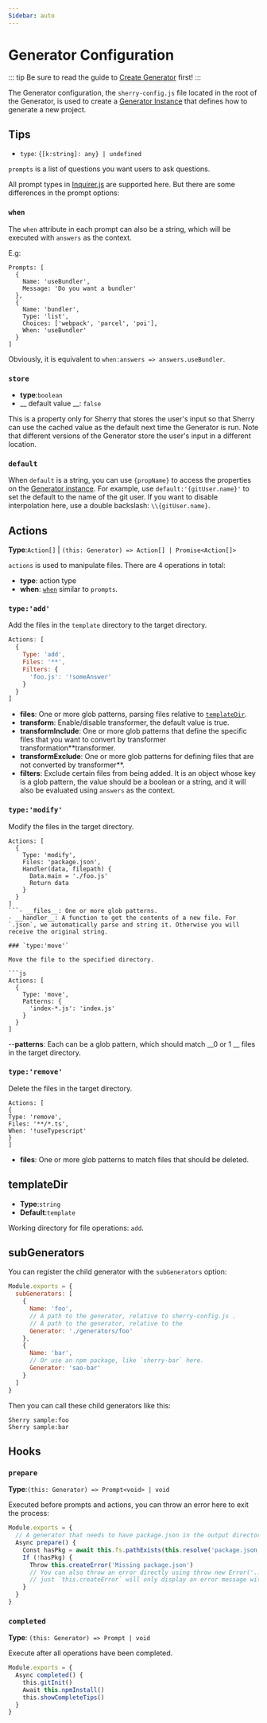 ```yaml
---
Sidebar: auto
---
```


# Generator Configuration

::: tip
Be sure to read the guide to [Create Generator](./guide/creating-generator.md) first!
:::

The Generator configuration, the `sherry-config.js` file located in the root of the Generator, is used to create a [Generator Instance](./generator-instance.md) that defines how to generate a new project.

## Tips

- `type`: `{[k:string]: any} | undefined`

`prompts` is a list of questions you want users to ask questions.

All prompt types in [Inquirer.js](https://github.com/SBoudrias/Inquirer.js#question) are supported here. But there are some differences in the prompt options:

### `when`

The `when` attribute in each prompt can also be a string, which will be executed with `answers` as the context.

E.g:

```js{10}
Prompts: [
  {
    Name: 'useBundler',
    Message: 'Do you want a bundler'
  },
  {
    Name: 'bundler',
    Type: 'list',
    Choices: ['webpack', 'parcel', 'poi'],
    When: 'useBundler'
  }
]
```

Obviously, it is equivalent to `when:answers => answers.useBundler`.

### `store`

- __type__:`boolean`
- __ default value __: `false`

This is a property only for Sherry that stores the user's input so that Sherry can use the cached value as the default next time the Generator is run. Note that different versions of the Generator store the user's input in a different location.

### `default`

When `default` is a string, you can use `{propName}` to access the properties on the [Generator instance](./generator-instance.md). For example, use `default:'{gitUser.name}'` to set the default to the name of the git user. If you want to disable interpolation here, use a double backslash: `\\{gitUser.name}`.

## Actions

__Type__:`Action[]` | `(this: Generator) => Action[] | Promise<Action[]>`

`actions` is used to manipulate files. There are 4 operations in total:

- __type__: action type
- __when__: [`when`](#when) similar to `prompts`.

### `type:'add'`

Add the files in the `template` directory to the target directory.

```js
Actions: [
  {
    Type: 'add',
    Files: '**',
    Filters: {
      'foo.js': '!someAnswer'
    }
  }
]
```

- __files__: One or more glob patterns, parsing files relative to [`templateDir`](#templatedir).
- __transform__: Enable/disable transformer, the default value is true.
- __transformInclude__: One or more glob patterns that define the specific files that you want to convert by transformer transformation**transformer.
- __transformExclude__: One or more glob patterns for defining files that are not converted by transformer**.
- __filters__: Exclude certain files from being added. It is an object whose key is a glob pattern, the value should be a boolean or a string, and it will also be evaluated using `answers` as the context.

### `type:'modify'`

Modify the files in the target directory.

```JS
Actions: [
  {
    Type: 'modify',
    Files: 'package.json',
    Handler(data, filepath) {
      Data.main = './foo.js'
      Return data
    }
  }
]
```- __files__: One or more glob patterns.
- __handler__: A function to get the contents of a new file. For `.json`, we automatically parse and string it. Otherwise you will receive the original string.

### `type:'move'`

Move the file to the specified directory.

```js
Actions: [
  {
    Type: 'move',
    Patterns: {
      'index-*.js': 'index.js'
    }
  }
]
```

--__patterns__: Each can be a glob pattern, which should match __0 or 1 __ files in the target directory.

### `type:'remove'`

Delete the files in the target directory.

```JS
Actions: [
{
Type: 'remove',
Files: '**/*.ts',
When: '!useTypescript'
}
]
```

- __files__: One or more glob patterns to match files that should be deleted.

## templateDir

- __Type__:`string`
- __Default__:`template`

Working directory for file operations: `add`.

## subGenerators

You can register the child generator with the `subGenerators` option:

```js
Module.exports = {
  subGenerators: [
    {
      Name: 'foo',
      // A path to the generator, relative to sherry-config.js .
      // A path to the generator, relative to the
      Generator: './generators/foo'
    },
    {
      Name: 'bar',
      // Or use an npm package, like `sherry-bar` here.
      Generator: 'sao-bar'
    }
  ]
}
```

Then you can call these child generators like this:

``` Celebration
Sherry sample:foo
Sherry sample:bar
```

## Hooks

### `prepare`

__Type__:`(this: Generator) => Prompt<void> | void`

Executed before prompts and actions, you can throw an error here to exit the process:

```js
Module.exports = {
  // A generator that needs to have package.json in the output directory to run
  Async prepare() {
    Const hasPkg = await this.fs.pathExists(this.resolve('package.json'))
    If (!hasPkg) {
      Throw this.createError('Missing package.json')
      // You can also throw an error directly using throw new Error('...')
      // just `this.createError` will only display an error message without an error stack
    }
  }
}
```

### `completed`

__Type__: `(this: Generator) => Prompt | void`

Execute after all operations have been completed.

```js
Module.exports = {
  Async completed() {
    this.gitInit()
    Await this.npmInstall()
    this.showCompleteTips()
  }
}
```